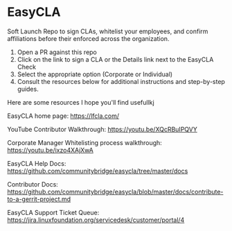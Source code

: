 # EasyCLA
Soft Launch Repo to sign CLAs, whitelist your employees, and confirm affiliations before their enforced across the organization.

1. Open a PR against this repo
1. Click on the link to sign a CLA or the Details link next to the EasyCLA Check
1. Select the appropriate option (Corporate or Individual)
1. Consult the resources below for additional instructions and step-by-step guides.

Here are some resources I hope you'll find usefullkj

EasyCLA home page: https://lfcla.com/

YouTube Contributor Walkthrough: https://youtu.be/XQcRBuIPQVY

Corporate Manager Whitelisting process walkthrough: https://youtu.be/ixzo4XAjXwA

EasyCLA Help Docs: https://github.com/communitybridge/easycla/tree/master/docs

Contributor Docs: https://github.com/communitybridge/easycla/blob/master/docs/contribute-to-a-gerrit-project.md

EasyCLA Support Ticket Queue: https://jira.linuxfoundation.org/servicedesk/customer/portal/4
